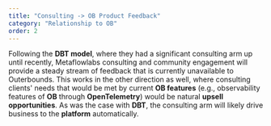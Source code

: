 ```yaml
---
title: "Consulting -> OB Product Feedback"
category: "Relationship to OB"
order: 2
---
```


Following the **DBT model**, where they had a significant consulting arm up until recently, Metaflowlabs consulting and community engagement will provide a steady stream of feedback that is currently unavailable to Outerbounds. This works in the other direction as well, where consulting clients' needs that would be met by current **OB features** (e.g., observability features of **OB** through **OpenTelemetry**) would be natural **upsell opportunities**. As was the case with **DBT**, the consulting arm will likely drive business to the **platform** automatically.
